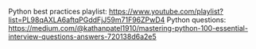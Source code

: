 Python best practices playlist: https://www.youtube.com/playlist?list=PL98qAXLA6aftqPGddFjJ59m71F96ZPwD4
Python questions: https://medium.com/@kathanpatel1910/mastering-python-100-essential-interview-questions-answers-720138d6a2e5